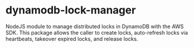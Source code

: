 # dynamodb-lock-manager
NodeJS module to manage distributed locks in DynamoDB with the AWS SDK. This package allows the caller to create locks, auto-refresh locks via heartbeats, takeover expired locks, and release locks.
